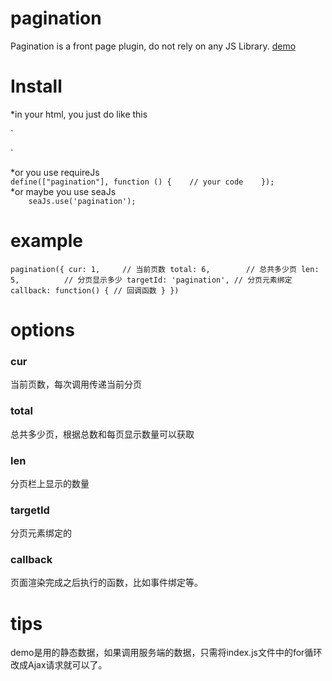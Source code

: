 # pagination
   Pagination is a front page plugin, do not rely on any JS Library.
[demo](http://example.com/)
# Install
*in your html, you just do like this    

`
<link rel="stylesheet" href="dist/pagination.css">
<script src="dist/pagination.js"></script>
`     

*or you use requireJs      
`
define(["pagination"], function () {   
	// your code   
});   
`  
*or maybe you use seaJs  
`    
seaJs.use('pagination');   
`   
   
# example

`
pagination({
	cur: 1,     // 当前页数
	total: 6,        // 总共多少页
	len: 5,          // 分页显示多少
	targetId: 'pagination', // 分页元素绑定
	callback: function() {
		// 回调函数
	}
})
`

# options

### cur
当前页数，每次调用传递当前分页

### total
总共多少页，根据总数和每页显示数量可以获取

### len
分页栏上显示的数量

### targetId
分页元素绑定的

### callback
页面渲染完成之后执行的函数，比如事件绑定等。

# tips
demo是用的静态数据，如果调用服务端的数据，只需将index.js文件中的for循环改成Ajax请求就可以了。
